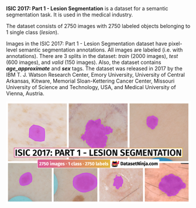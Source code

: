 **ISIC 2017: Part 1 - Lesion Segmentation** is a dataset for a semantic segmentation task. It is used in the medical industry. 

The dataset consists of 2750 images with 2750 labeled objects belonging to 1 single class (*lesion*).

Images in the ISIC 2017: Part 1 - Lesion Segmentation dataset have pixel-level semantic segmentation annotations. All images are labeled (i.e. with annotations). There are 3 splits in the dataset: *train* (2000 images), *test* (600 images), and *valid* (150 images). Also, the dataset contains ***age_approximate*** and ***sex*** tags. The dataset was released in 2017 by the IBM T. J. Watson Research Center, Emory University, University of Central Arkansas, Kitware, Memorial Sloan-Kettering Cancer Center, Missouri University of Science and Technology, USA, and Medical University of Vienna, Austria.

<img src="https://github.com/dataset-ninja/isic-2017-part-1/raw/main/visualizations/poster.png">
